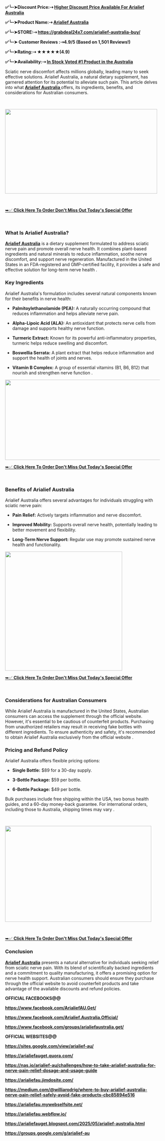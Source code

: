 <p align="left"><strong>✅╰┈➤<span lang="en-US">Discount Price:⇢&nbsp;</span><a href="https://grabdeal24x7.com/arialief-australia-buy/">Higher Discount Price Available For&nbsp;<span lang="en-US">Arialief Australia</span></a></strong></p>
<p align="left"><strong>✅╰┈➤<span lang="en-US">Product Name:⇢&nbsp;</span><a href="https://grabdeal24x7.com/arialief-australia-buy/"><span lang="en-US">Arialief Australia</span></a></strong></p>
<p align="left"><strong>✅╰┈➤<span lang="en-US">STORE:⇢&nbsp;</span><a href="https://grabdeal24x7.com/arialief-australia-buy/"><span lang="en-US">https://grabdeal24x7.com/arialief-australia-buy/</span></a></strong></p>
<p align="left"><strong>✅╰┈➤&nbsp;Customer Reviews :⇢4.9/5 (Based on 1,501 Reviews!)&zwj;</strong></p>
<p align="left"><strong>✅╰┈➤Rating:⇢ ★★★★★(4.9)</strong></p>
<p align="left"><strong>✅╰┈➤<span lang="en-US">Availability:⇢&nbsp;</span><a href="https://grabdeal24x7.com/arialief-australia-buy/">In Stock Voted #1 Product in the&nbsp;<span lang="en-US">Australia</span></a></strong></p>
<p>Sciatic nerve discomfort affects millions globally, leading many to seek effective solutions. Arialief Australia, a natural dietary supplement, has garnered attention for its potential to alleviate such pain. This article delves into what&nbsp;<a href="https://www.facebook.com/ArialiefAU.Get/"><strong>Arialief Australia&nbsp;</strong></a>offers, its ingredients, benefits, and considerations for Australian consumers.</p>
<p>&nbsp;</p>
<div class="separator"><a href="https://grabdeal24x7.com/arialief-australia-buy/"><img src="https://blogger.googleusercontent.com/img/b/R29vZ2xl/AVvXsEjPIy03bk0sFNrLzJqlMzvYyr_6MZjeqfj6vfRR7WhJHJBKKtpO__Ec-hFTOAnFY3tcoY4kq9AOOmjrToanaF5I2MIn6SqZkEQoYTrx84vJAlWOPqqRKEjXBQkg1YdkwncVBivYZ9m7OmLqIW_F4AOx8te1nD8qf7L8xcpOz-uQmz_tnLkTJcOGTAVRwjTL/w495-h274/dsda.PNG" alt="" width="495" height="274" border="0" data-original-height="318" data-original-width="576" /></a></div>
<p>&nbsp;</p>
<p><u><a href="https://grabdeal24x7.com/arialief-australia-buy/">➥✅&nbsp;<strong>Click Here To Order Don't Miss Out Today's Special Offer</strong></a></u></p>
<p>&nbsp;</p>
<h3 class="western">What Is Arialief Australia?</h3>
<p><a href="https://www.facebook.com/ArialiefAU.Get/"><strong>Arialief Australia</strong></a>&nbsp;is a dietary supplement formulated to address sciatic nerve pain and promote overall nerve health. It combines plant-based ingredients and natural minerals to reduce inflammation, soothe nerve discomfort, and support nerve regeneration. Manufactured in the United States in an FDA-registered and GMP-certified facility, it provides a safe and effective solution for long-term nerve health .</p>
<h3 class="western">Key Ingredients</h3>
<p>Arialief Australia's formulation includes several natural components known for their benefits in nerve health:</p>
<ul>
<li>
<p><strong>Palmitoylethanolamide (PEA):</strong>&nbsp;A naturally occurring compound that reduces inflammation and helps alleviate nerve pain.</p>
</li>
<li>
<p><strong>Alpha-Lipoic Acid (ALA):</strong>&nbsp;An antioxidant that protects nerve cells from damage and supports healthy nerve function.</p>
</li>
<li>
<p><strong>Turmeric Extract:</strong>&nbsp;Known for its powerful anti-inflammatory properties, turmeric helps reduce swelling and discomfort.</p>
</li>
<li>
<p><strong>Boswellia Serrata:</strong>&nbsp;A plant extract that helps reduce inflammation and support the health of joints and nerves.</p>
</li>
<li>
<p><strong>Vitamin B Complex:</strong>&nbsp;A group of essential vitamins (B1, B6, B12) that nourish and strengthen nerve function .</p>
</li>
</ul>
<div>
<div class="separator"><a href="https://grabdeal24x7.com/arialief-australia-buy/"><img src="https://blogger.googleusercontent.com/img/b/R29vZ2xl/AVvXsEgj_N6h49zWtOGu5KZstpvvj4QyHyvZnL-xV2pUQ5A9Rp96rObzyltrdC48HcFHf5HrMscsIEVlG-oTq60ZwU-z0ax7qE_bYOXloNER_SnIqI-YG9kvFAl6v2RrqJVvl5dqbbEPgvqnSfi7jrbs5oPW_oRnKlgRHfxS9xwtySD8a367fQk4MnRqgFF8VK9O/w531-h260/fgdfhr.PNG" alt="" width="531" height="260" border="0" data-original-height="353" data-original-width="718" /></a></div>
</div>
<p><u><a href="https://grabdeal24x7.com/arialief-australia-buy/">➥✅&nbsp;<strong>Click Here To Order Don't Miss Out Today's Special Offer</strong></a></u></p>
<p>&nbsp;</p>
<h3 class="western">Benefits of Arialief Australia</h3>
<p>Arialief Australia offers several advantages for individuals struggling with sciatic nerve pain:</p>
<ul>
<li>
<p><strong>Pain Relief:</strong>&nbsp;Actively targets inflammation and nerve discomfort.</p>
</li>
<li>
<p><strong>Improved Mobility:</strong>&nbsp;Supports overall nerve health, potentially leading to better movement and flexibility.</p>
</li>
<li>
<p><strong>Long-Term Nerve Support:</strong>&nbsp;Regular use may promote sustained nerve health and functionality.</p>
</li>
</ul>
<div>
<div class="separator"><a href="https://grabdeal24x7.com/arialief-australia-buy/"><img src="https://blogger.googleusercontent.com/img/b/R29vZ2xl/AVvXsEhvYlcY4MAU08IcEkJp08V0WN4GENDHTASov3jlxxwXgnNyL5FINlP0p8Ih44VVArcWzN65O2hWm-PpwD3-h16KklTXBFJKA56fQ-GPsNf6ePkazLgKZILTWiieSM-JDOqX6gbrK1VbxrsIJszLt-9FYAY-tom5fsgCy3m8YRfzNZxI58cSkk6cNoWbJPWk/w381-h386/dgdtr.PNG" alt="" width="381" height="386" border="0" data-original-height="489" data-original-width="483" /></a></div>
</div>
<p><u><a href="https://grabdeal24x7.com/arialief-australia-buy/">➥✅&nbsp;<strong>Click Here To Order Don't Miss Out Today's Special Offer</strong></a></u></p>
<p>&nbsp;</p>
<h3 class="western">Considerations for Australian Consumers</h3>
<p>While Arialief Australia is manufactured in the United States, Australian consumers can access the supplement through the official website. However, it's essential to be cautious of counterfeit products. Purchasing from unauthorized retailers may result in receiving fake bottles with different ingredients. To ensure authenticity and safety, it's recommended to obtain Arialief Australia exclusively from the official website .</p>
<h3 class="western">Pricing and Refund Policy</h3>
<p>Arialief Australia offers flexible pricing options:</p>
<ul>
<li>
<p><strong>Single Bottle:</strong>&nbsp;$89 for a 30-day supply.</p>
</li>
<li>
<p><strong>3-Bottle Package:</strong>&nbsp;$59 per bottle.</p>
</li>
<li>
<p><strong>6-Bottle Package:</strong>&nbsp;$49 per bottle.</p>
</li>
</ul>
<p>Bulk purchases include free shipping within the USA, two bonus health guides, and a 60-day money-back guarantee. For international orders, including those to Australia, shipping times may vary .</p>
<p>&nbsp;</p>
<div class="separator"><a href="https://grabdeal24x7.com/arialief-australia-buy/"><img src="https://blogger.googleusercontent.com/img/b/R29vZ2xl/AVvXsEh62mTUQrfW4jhGxsxB-GbaSN3qIZOqBwmjcrtFU64aPG8E2fShacYrK-WW1Jg5fPYbx6_z1mvT-28r39RJsAEYG5RJaoqbtP4N-qQhqGU6KEGBm_eq94sLixpxwG6lH-DAxF4qpTPK50gNQTO1B4p5f0qefOkgT44inXdhH-vFwsM8MVvBLCTYMaweb8yL/w476-h311/dgdfgr.PNG" alt="" width="476" height="311" border="0" data-original-height="468" data-original-width="718" /></a></div>
<p>&nbsp;</p>
<p><u><a href="https://grabdeal24x7.com/arialief-australia-buy/">➥✅&nbsp;<strong>Click Here To Order Don't Miss Out Today's Special Offer</strong></a></u></p>
<h3 class="western">Conclusion</h3>
<p><a href="https://www.facebook.com/ArialiefAU.Get/"><strong>Arialief Australia</strong></a>&nbsp;presents a natural alternative for individuals seeking relief from sciatic nerve pain. With its blend of scientifically backed ingredients and a commitment to quality manufacturing, it offers a promising option for nerve health support. Australian consumers should ensure they purchase through the official website to avoid counterfeit products and take advantage of the available discounts and refund policies.</p>
<p><span lang="en-US"><strong>OFFICIAL FACEBOOKS@@</strong></span></p>
<p><a href="https://www.facebook.com/ArialiefAU.Get/"><span lang="en-US"><strong>https://www.facebook.com/ArialiefAU.Get/</strong></span></a></p>
<p><a href="https://www.facebook.com/Arialief.Australia.Official/"><span lang="en-US"><strong>https://www.facebook.com/Arialief.Australia.Official/</strong></span></a></p>
<p><a href="https://www.facebook.com/groups/arialiefaustralia.get/"><span lang="en-US"><strong>https://www.facebook.com/groups/arialiefaustralia.get/</strong></span></a></p>
<p><span lang="en-US"><strong>OFFICIAL WEBSITES@@</strong></span></p>
<p><a href="https://sites.google.com/view/arialief-au/"><span lang="en-US"><strong>https://sites.google.com/view/arialief-au/</strong></span></a></p>
<p><a href="https://arialiefauget.quora.com/"><span lang="en-US"><strong>https://arialiefauget.quora.com/</strong></span></a></p>
<p><a href="https://nas.io/arialief-au/challenges/how-to-take-arialief-australia-for-nerve-pain-relief-dosage-and-usage-guide"><span lang="en-US"><strong>https://nas.io/arialief-au/challenges/how-to-take-arialief-australia-for-nerve-pain-relief-dosage-and-usage-guide</strong></span></a></p>
<p><a href="https://arialiefau.jimdosite.com/"><span lang="en-US"><strong>https://arialiefau.jimdosite.com/</strong></span></a></p>
<p><a href="https://medium.com/@williarodrig/where-to-buy-arialief-australia-nerve-pain-relief-safely-avoid-fake-products-cbc85894e516"><span lang="en-US"><strong>https://medium.com/@williarodrig/where-to-buy-arialief-australia-nerve-pain-relief-safely-avoid-fake-products-cbc85894e516</strong></span></a></p>
<p><a href="https://arialiefau.mywebselfsite.net/"><span lang="en-US"><strong>https://arialiefau.mywebselfsite.net/</strong></span></a></p>
<p><a href="https://arialiefau.webflow.io/"><span lang="en-US"><strong>https://arialiefau.webflow.io/</strong></span></a></p>
<p><a href="https://arialiefauget.blogspot.com/2025/05/arialief-australia.html"><span lang="en-US"><strong>https://arialiefauget.blogspot.com/2025/05/arialief-australia.html</strong></span></a></p>
<p><a href="https://groups.google.com/g/arialief-au"><span lang="en-US"><strong>https://groups.google.com/g/arialief-au</strong></span></a></p>
